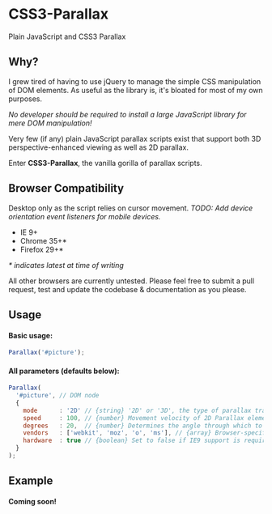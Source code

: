 CSS3-Parallax
=============

Plain JavaScript and CSS3 Parallax

## Why?

I grew tired of having to use jQuery to manage the simple CSS manipulation of DOM elements. As useful as the library is, it's bloated for most of my own purposes.

_No developer should be required to install a large JavaScript library for mere DOM manipulation!_

Very few (if any) plain JavaScript parallax scripts exist that support both 3D perspective-enhanced viewing as well as 2D parallax.

Enter **CSS3-Parallax**, the vanilla gorilla of parallax scripts.

## Browser Compatibility

Desktop only as the script relies on cursor movement.
_TODO: Add device orientation event listeners for mobile devices._

* IE 9+
* Chrome 35+*
* Firefox 29+*

_* indicates latest at time of writing_

All other browsers are currently untested. Please feel free to submit a pull request, test and update the codebase & documentation as you please.

## Usage

#### Basic usage:

```javascript
Parallax('#picture');
```

#### All parameters (defaults below):
```javascript
Parallax(
  '#picture', // DOM node
  {
    mode      : '2D' // {string} '2D' or '3D', the type of parallax transformation used
    speed     : 100, // {number} Movement velocity of 2D Parallax elements relative to the mouse
    degrees   : 20,  // {number} Determines the angle through which to rotate 3D Parallax elements
    vendors   : ['webkit', 'moz', 'o', 'ms'], // {array} Browser-specific CSS3 prefixes
    hardware  : true // {boolean} Set to false if IE9 support is required for 2D transformations 
  }
);
```

## Example

#### Coming soon!